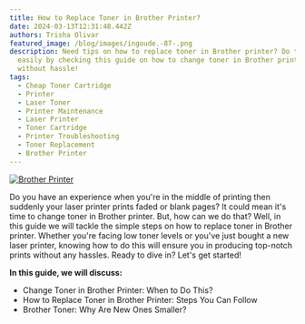 ```yaml
---
title: How to Replace Toner in Brother Printer?
date: 2024-03-13T12:31:48.442Z
authors: Trisha Olivar
featured_image: /blog/images/ingoude.-87-.png
description: Need tips on how to replace toner in Brother printer? Do this
  easily by checking this guide on how to change toner in Brother printer. Print
  without hassle!
tags:
  - Cheap Toner Cartridge
  - Printer
  - Laser Toner
  - Printer Maintenance
  - Laser Printer
  - Toner Cartridge
  - Printer Troubleshooting
  - Toner Replacement
  - Brother Printer
---
```

[![Brother Printer](/blog/images/ingoude.-87-.png "How to Replace Toner in Brother Printer?")](/blog/images/ingoude.-87-.png)

Do you have an experience when you're in the middle of printing then suddenly your laser printer prints faded or blank pages? It could mean it's time to change toner in Brother printer. But, how can we do that? Well, in this guide we will tackle the simple steps on how to replace toner in Brother printer. Whether you're facing low toner levels or you've just bought a new laser printer, knowing how to do this will ensure you in producing top-notch prints without any hassles. Ready to dive in? Let's get started!

**In this guide, we will discuss:**

* Change Toner in Brother Printer: When to Do This?
* How to Replace Toner in Brother Printer: Steps You Can Follow
* Brother Toner: Why Are New Ones Smaller?
